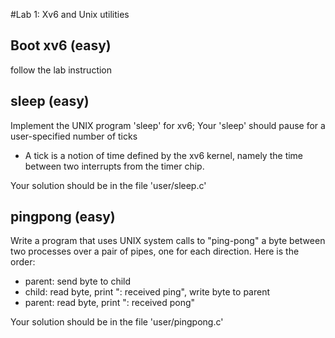 #Lab 1: Xv6 and Unix utilities

## Boot xv6 (easy)
follow the lab instruction

## sleep (easy)
Implement the UNIX program 'sleep' for xv6;
Your 'sleep' should pause for a user-specified number of ticks
+ A tick is a notion of time defined by the xv6 kernel, namely the time between two interrupts from the timer chip.

Your solution should be in the file 'user/sleep.c'

## pingpong (easy)
Write a program that uses UNIX system calls to "ping-pong" a byte between two processes over a pair of pipes, one for each direction.
Here is the order:
+ parent: send byte to child
+ child: read byte, print "<pid>: received ping", write byte to parent
+ parent: read byte, print "<pid>: received pong" 

Your solution should be in the file 'user/pingpong.c'
